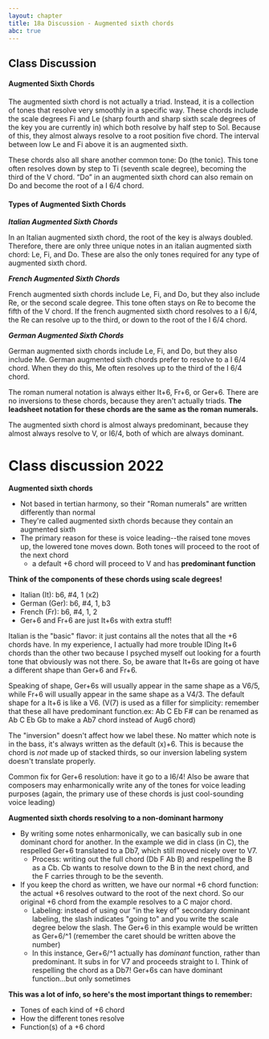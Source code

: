 ```yaml
---
layout: chapter
title: 18a Discussion - Augmented sixth chords
abc: true
---
```


## Class Discussion

#### Augmented Sixth Chords

The augmented sixth chord is not actually a triad. Instead, it is a collection of tones that resolve very smoothly in a specific way. These chords include the scale degrees Fi and Le (sharp fourth and sharp sixth scale degrees of the key you are currently in) which both resolve by half step to Sol. Because of this, they almost always resolve to a root position five chord. The interval between low Le and Fi above it is an augmented sixth. 

These chords also all share another common tone: Do (the tonic). This tone often resolves down by step to Ti (seventh scale degree), becoming the third of the V chord. “Do” in an augmented sixth chord can also remain on Do and become the root of a I 6/4 chord.

#### Types of Augmented Sixth Chords

***Italian Augmented Sixth Chords***

In an Italian augmented sixth chord, the root of the key is always doubled. Therefore, there are only three unique notes in an italian augmented sixth chord: Le, Fi, and Do. These are also the only tones required for any type of augmented sixth chord.

***French Augmented Sixth Chords***

French augmented sixth chords include  Le, Fi, and Do, but they also include  Re, or the second scale degree. This tone often stays on Re to become the fifth of the V chord. If the french augmented sixth chord resolves to a I 6/4, the Re can resolve up to the third, or down to the root of the I 6/4 chord.

***German Augmented Sixth Chords***

German augmented sixth chords include Le, Fi, and Do, but they also include Me. German augmented sixth chords prefer to resolve to a I 6/4 chord. When they do this, Me often resolves up to the third of the I 6/4 chord. 

The roman numeral notation is always either It+6, Fr+6, or Ger+6. There are no inversions to these chords, because they aren't actually triads. **The leadsheet notation for these chords are the same as the roman numerals.**

The augmented sixth chord is almost always predominant, because they almost always resolve to V, or I6/4, both of which are always dominant.

# Class discussion 2022

**Augmented sixth chords**
- Not based in tertian harmony, so their "Roman numerals" are written differently than normal
- They're called augmented sixth chords because they contain an augmented sixth
- The primary reason for these is voice leading--the raised tone moves up, the lowered tone moves down. Both tones will proceed to the root of the next chord
  - a default +6 chord will proceed to V and has **predominant function**

**Think of the components of these chords using scale degrees!**
- Italian (It): b6, #4, 1 (x2)
- German (Ger): b6, #4, 1, b3
- French (Fr): b6, #4, 1, 2
- Ger+6 and Fr+6 are just It+6s with extra stuff!

Italian is the "basic" flavor: it just contains all the notes that all the +6 chords have. In my experience, I actually had more trouble IDing It+6 chords than the other two because I psyched myself out looking for a fourth tone that obviously was not there. So, be aware that It+6s are going ot have a different shape than Ger+6 and Fr+6.

Speaking of shape, Ger+6s will usually appear in the same shape as a V6/5, while Fr+6 will usually appear in the same shape as a V4/3. The default shape for a It+6 is like a V6. (V(7) is used as a filler for simplicity: remember that these all have predominant function.ex: Ab C Eb F# can be renamed as Ab C Eb Gb to make a Ab7 chord instead of Aug6 chord)

The "inversion" doesn't affect how we label these. No matter which note is in the bass, it's always written as the default (x)+6. This is because the chord is *not* made up of stacked thirds, so our inversion labeling system doesn't translate properly.

Common fix for Ger+6 resolution: have it go to a I6/4! Also be aware that composers may enharmonically write any of the tones for voice leading purposes (again, the primary use of these chords is just cool-sounding voice leading)

**Augmented sixth chords resolving to a non-dominant harmony**
- By writing some notes enharmonically, we can basically sub in one dominant chord for another. In the example we did in class (in C), the respelled Ger+6 translated to a Db7, which still moved nicely over to V7.
  - Process: writing out the full chord (Db F Ab B) and respelling the B as a Cb. Cb wants to resolve down to the B in the next chord, and the F carries through to be the seventh.
- If you keep the chord as written, we have our normal +6 chord function: the actual +6 resolves outward to the root of the next chord. So our original +6 chord from the example resolves to a C major chord.
  - Labeling: instead of using our "in the key of" secondary dominant labeling, the slash indicates "going to" and you write the scale degree below the slash. The Ger+6 in this example would be written as Ger+6/^1 (remember the caret should be written above the number)
  - In this instance, Ger+6/^1 actually has *dominant* function, rather than predominant. It subs in for V7 and proceeds straight to I. Think of respelling the chord as a Db7! Ger+6s can have dominant function...but only sometimes

**This was a lot of info, so here's the most important things to remember:**
- Tones of each kind of +6 chord
- How the different tones resolve
- Function(s) of a +6 chord
